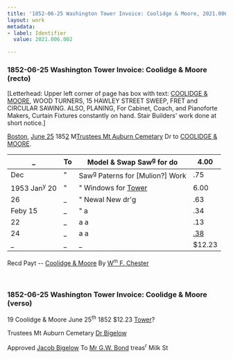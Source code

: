 ```yaml
---
title: '1852-06-25 Washington Tower Invoice: Coolidge & Moore, 2021.006.002'
layout: work
metadata:
- label: Identifier
  value: 2021.006.002

---
```

<div class="pages">
<div id="page-1262218">
<h3><a name="page-1262218">1852-06-25 Washington Tower Invoice: Coolidge &amp; Moore (recto)</a></h3>
<div class="page-content">
<p>[Letterhead: Upper left corner of page has box with text:<span class='line-break'> </span><a href='/pages/subjects/57489' title='Coolidge &amp; Moore'>COOLIDGE &amp; MOORE</a>,<span class='line-break'> </span>WOOD TURNERS,<span class='line-break'> </span>15 HAWLEY STREET<span class='line-break'> </span>SWEEP, FRET and CIRCULAR SAWING.<span class='line-break'> </span>ALSO, PLANING,<span class='line-break'> </span>For Cabinet, Coach, and Pianoforte Makers,<span class='line-break'> </span>Curtain Fixtures constantly on hand.<span class='line-break'> </span>Stair Builders' work done at short notice.]</p>
<p><a href='/pages/subjects/52559' title='Boston, MA'>Boston</a>, <date when='1852-06-25'><u>June 25</u> 185<u>2</u></date><span class='line-break'> </span>M<u>Trustees Mt Auburn Cemetary</u><span class='line-break'> </span>Dr to <a href='/pages/subjects/57489' title='Coolidge &amp; Moore'>COOLIDGE &amp; MOORE</a>.</p>
<p><table class='tabular'><thead><span class='line-break'> </span><tr><th>_</th> <th>To</th> <th>Model &amp; Swap Saw<sup>g</sup> for do</th> <th>4.00<span class='line-break'> </span></th></tr></thead> <tbody> <tr><td><date when='1852-12'>Dec</date></td> <td>"</td> <td>Saw<sup>g</sup> Paterns for [Mulion?] Work</td> <td>.75</td> </tr> <tr><td><date when='1853-01-20'>1953 Jan<sup>y</sup> 20</date></td> <td>"</td> <td>" Windows for <a href='/pages/subjects/54814' title='Washington Tower'>Tower</a></td> <td>6.00</td> </tr> <tr><td><date when='1853-01-26'>26</date></td> <td>_</td> <td>" Newal New dr'g</td> <td>.63</td> </tr> <tr><td><date when='1853-02-15'>Feby 15</date></td> <td>_</td> <td>" a</td> <td>.34</td> </tr> <tr><td><date when='1853-02-22'>22</date></td> <td>_</td> <td>a a</td> <td>.13</td> </tr> <tr><td><date when='1853-02-24'>24</date></td> <td>_</td> <td>a a</td> <td><u>.38</u></td> </tr> <tr><td>_</td> <td>_</td> <td>_</td> <td>$12.23</td> </tr> </tbody> </table> Recd Payt --<span class='line-break'> </span><a href='/pages/subjects/57489' title='Coolidge &amp; Moore'>Coolidge &amp; Moore</a><span class='line-break'> </span>By <a href='/pages/subjects/58185' title='Chester, William F.'>W<sup>m</sup> F. Chester</a><span class='line-break'> </span></p>
</div>
</div>
<br />
<div id="page-1262219">
<h3><a name="page-1262219">1852-06-25 Washington Tower Invoice: Coolidge &amp; Moore (verso)</a></h3>
<div class="page-content">
<p>19 Coolidge &amp; Moore<span class='line-break'> </span><date when='1852-06-25'>June 25<sup>th</sup> 1852</date><span class='line-break'> </span>$12.23<span class='line-break'> </span><a href='/pages/subjects/54814' title='Washington Tower'>Tower</a>?</p>
<p>Trustees Mt Auburn <span class='line-break'> </span>Cemetary<span class='line-break'> </span><a href='/pages/subjects/52529' title='Bigelow, Jacob'>Dr Bigelow</a></p>
<p>Approved<span class='line-break'> </span><a href='/pages/subjects/52529' title='Bigelow, Jacob'>Jacob Bigelow</a><span class='line-break'> </span>To <a href='/pages/subjects/54274' title='Bond, George William'>Mr G.W. Bond</a><span class='line-break'> </span>treas<sup>r</sup><span class='line-break'> </span>Milk St</p>
</div>
</div>
<br />
</div>
